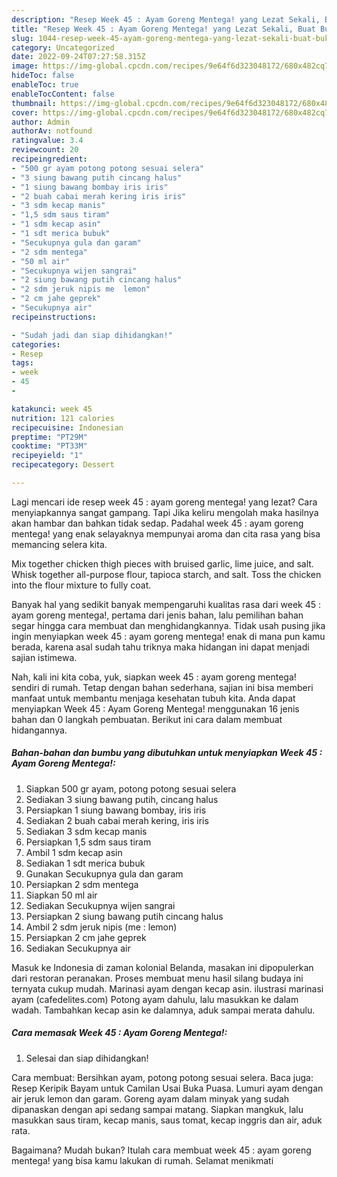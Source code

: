 ```yaml
---
description: "Resep Week 45 : Ayam Goreng Mentega! yang Lezat Sekali, Buat Buka Puasa Lezat Sekali"
title: "Resep Week 45 : Ayam Goreng Mentega! yang Lezat Sekali, Buat Buka Puasa Lezat Sekali"
slug: 1044-resep-week-45-ayam-goreng-mentega-yang-lezat-sekali-buat-buka-puasa-lezat-sekali
category: Uncategorized
date: 2022-09-24T07:27:58.315Z
image: https://img-global.cpcdn.com/recipes/9e64f6d323048172/680x482cq70/week-45-ayam-goreng-mentega-foto-resep-utama.jpg
hideToc: false
enableToc: true
enableTocContent: false
thumbnail: https://img-global.cpcdn.com/recipes/9e64f6d323048172/680x482cq70/week-45-ayam-goreng-mentega-foto-resep-utama.jpg
cover: https://img-global.cpcdn.com/recipes/9e64f6d323048172/680x482cq70/week-45-ayam-goreng-mentega-foto-resep-utama.jpg
author: Admin
authorAv: notfound
ratingvalue: 3.4
reviewcount: 20
recipeingredient:
- "500 gr ayam potong potong sesuai selera"
- "3 siung bawang putih cincang halus"
- "1 siung bawang bombay iris iris"
- "2 buah cabai merah kering iris iris"
- "3 sdm kecap manis"
- "1,5 sdm saus tiram"
- "1 sdm kecap asin"
- "1 sdt merica bubuk"
- "Secukupnya gula dan garam"
- "2 sdm mentega"
- "50 ml air"
- "Secukupnya wijen sangrai"
- "2 siung bawang putih cincang halus"
- "2 sdm jeruk nipis me  lemon"
- "2 cm jahe geprek"
- "Secukupnya air"
recipeinstructions:

- "Sudah jadi dan siap dihidangkan!"
categories:
- Resep
tags:
- week
- 45
- 

katakunci: week 45  
nutrition: 121 calories
recipecuisine: Indonesian
preptime: "PT29M"
cooktime: "PT33M"
recipeyield: "1"
recipecategory: Dessert

---
```



Lagi mencari ide resep week 45 : ayam goreng mentega! yang lezat? Cara menyiapkannya sangat gampang. Tapi Jika keliru mengolah maka hasilnya akan hambar dan bahkan tidak sedap. Padahal week 45 : ayam goreng mentega! yang enak selayaknya mempunyai aroma dan cita rasa yang bisa memancing selera kita.


Mix together chicken thigh pieces with bruised garlic, lime juice, and salt. Whisk together all-purpose flour, tapioca starch, and salt. Toss the chicken into the flour mixture to fully coat.

Banyak hal yang sedikit banyak mempengaruhi kualitas rasa dari week 45 : ayam goreng mentega!, pertama dari jenis bahan, lalu pemilihan bahan segar hingga cara membuat dan menghidangkannya. Tidak usah pusing jika ingin menyiapkan week 45 : ayam goreng mentega! enak di mana pun kamu berada, karena asal sudah tahu triknya maka hidangan ini dapat menjadi sajian istimewa.


Nah, kali ini kita coba, yuk, siapkan week 45 : ayam goreng mentega! sendiri di rumah. Tetap dengan bahan sederhana, sajian ini bisa memberi manfaat untuk membantu menjaga kesehatan tubuh kita. Anda dapat menyiapkan Week 45 : Ayam Goreng Mentega! menggunakan 16 jenis bahan dan 0 langkah pembuatan. Berikut ini cara dalam membuat hidangannya.

<!--inarticleads1-->

##### Bahan-bahan dan bumbu yang dibutuhkan untuk menyiapkan Week 45 : Ayam Goreng Mentega!:

1. Siapkan 500 gr ayam, potong potong sesuai selera
1. Sediakan 3 siung bawang putih, cincang halus
1. Persiapkan 1 siung bawang bombay, iris iris
1. Sediakan 2 buah cabai merah kering, iris iris
1. Sediakan 3 sdm kecap manis
1. Persiapkan 1,5 sdm saus tiram
1. Ambil 1 sdm kecap asin
1. Sediakan 1 sdt merica bubuk
1. Gunakan Secukupnya gula dan garam
1. Persiapkan 2 sdm mentega
1. Siapkan 50 ml air
1. Sediakan Secukupnya wijen sangrai
1. Persiapkan 2 siung bawang putih cincang halus
1. Ambil 2 sdm jeruk nipis (me : lemon)
1. Persiapkan 2 cm jahe geprek
1. Sediakan Secukupnya air


Masuk ke Indonesia di zaman kolonial Belanda, masakan ini dipopulerkan dari restoran peranakan. Proses membuat menu hasil silang budaya ini ternyata cukup mudah. Marinasi ayam dengan kecap asin. ilustrasi marinasi ayam (cafedelites.com) Potong ayam dahulu, lalu masukkan ke dalam wadah. Tambahkan kecap asin ke dalamnya, aduk sampai merata dahulu. 

<!--inarticleads2-->

##### Cara memasak Week 45 : Ayam Goreng Mentega!:


1. Selesai dan siap dihidangkan!

Cara membuat: Bersihkan ayam, potong potong sesuai selera. Baca juga: Resep Keripik Bayam untuk Camilan Usai Buka Puasa. Lumuri ayam dengan air jeruk lemon dan garam. Goreng ayam dalam minyak yang sudah dipanaskan dengan api sedang sampai matang. Siapkan mangkuk, lalu masukkan saus tiram, kecap manis, saus tomat, kecap inggris dan air, aduk rata. 

Bagaimana? Mudah bukan? Itulah cara membuat week 45 : ayam goreng mentega! yang bisa kamu lakukan di rumah. Selamat menikmati
